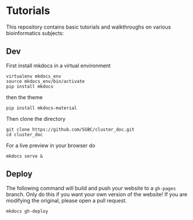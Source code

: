 # Tutorials

This repository contains basic tutorials and walkthroughs on various
bioinformatics subjects:

## Dev

First install mkdocs in a virtual environment

```
virtualenv mkdocs_env
source mkdocs_env/bin/activate
pip install mkdocs
```

then the theme

```
pip install mkdocs-material
```

Then clone the directory

```
git clone https://github.com/SGBC/cluster_doc.git
cd cluster_doc
```

For a live preview in your browser do

```
mkdocs serve &
```

## Deploy

The following command will build and push your website to a `gh-pages` branch.
Only do this if you want your own version of the website! If you are modifying
the original, please open a pull request.

```
mkdocs gh-deploy
```
